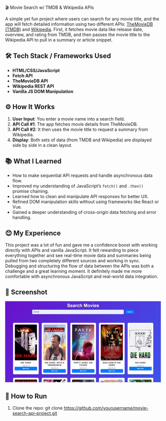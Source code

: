 🎬 Movie Search w/ TMDB & Wikipedia APIs

A simple yet fun project where users can search for any movie title, and the app will fetch detailed information using two different APIs: [TheMovieDB (TMDB)](https://www.themoviedb.org/) and [Wikipedia](https://www.wikipedia.org/). First, it fetches movie data like release date, overview, and rating from TMDB, and then passes the movie title to the Wikipedia API to pull in a summary or article snippet.

## 🛠 Tech Stack / Frameworks Used

- **HTML/CSS/JavaScript**
- **Fetch API**
- **TheMovieDB API**
- **Wikipedia REST API**
- **Vanilla JS DOM Manipulation**

## ⚙️ How It Works

1. **User Input**: You enter a movie name into a search field.
2. **API Call #1**: The app fetches movie details from TheMovieDB.
3. **API Call #2**: It then uses the movie title to request a summary from Wikipedia.
4. **Display**: Both sets of data (from TMDB and Wikipedia) are displayed side by side in a clean layout.

## 📚 What I Learned

- How to make sequential API requests and handle asynchronous data flow.
- Improved my understanding of JavaScript’s `fetch()` and `.then()` promise chaining.
- Learned how to clean and manipulate API responses for better UX.
- Refined DOM manipulation skills without using frameworks like React or Vue.
- Gained a deeper understanding of cross-origin data fetching and error handling.

## 😊 My Experience

This project was a lot of fun and gave me a confidence boost with working directly with APIs and vanilla JavaScript. It felt rewarding to piece everything together and see real-time movie data and summaries being pulled from two completely different sources and working in sync. Debugging and structuring the flow of data between the APIs was both a challenge and a great learning moment. It definitely made me more comfortable with asynchronous JavaScript and real-world data integration.

## 📸 Screenshot

![App Screenshot](img/1.png)

## 🚀 How to Run

1. Clone the repo:
   git clone https://github.com/yourusername/movie-search-api-project.git
